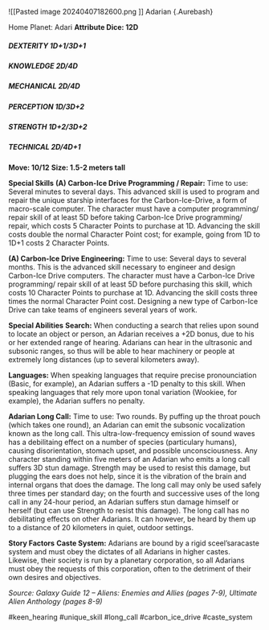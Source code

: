 ![[Pasted image 20240407182600.png ]]
Adarian {.Aurebash}

Home Planet: Adari
**Attribute Dice: 12D**
##### DEXTERITY 1D+1/3D+1
##### KNOWLEDGE 2D/4D
##### MECHANICAL 2D/4D
##### PERCEPTION 1D/3D+2
##### STRENGTH 1D+2/3D+2
##### TECHNICAL 2D/4D+1
**Move: 10/12**
**Size: 1.5-2 meters tall**

**Special Skills**
**(A) Carbon-Ice Drive Programming / Repair:** Time to use: Several minutes to several days. This advanced skill is used to program and repair the unique starship interfaces for the Carbon-Ice-Drive, a form of macro-scale computer. The character must have a computer programming/ repair skill of at least 5D before taking Carbon-Ice Drive programming/ repair, which costs 5 Character Points to purchase at 1D. Advancing the skill costs double the normal Character Point cost; for example, going from 1D to 1D+1 costs 2 Character Points.

**(A) Carbon-Ice Drive Engineering:** Time to use: Several days to several months. This is the advanced skill necessary to engineer and design Carbon-Ice Drive computers. The character must have a Carbon-Ice Drive programming/ repair skill of at least 5D before purchasing this skill, which costs 10 Character Points to purchase at 1D. Advancing the skill costs three times the normal Character Point cost. Designing a new type of Carbon-Ice Drive can take teams of engineers several years of work.

**Special Abilities**
**Search:** When conducting a search that relies upon sound to locate an object or person, an Adarian receives a +2D bonus, due to his or her extended range of hearing. Adarians can hear in the ultrasonic and subsonic ranges, so thus will be able to hear machinery or people at extremely long distances (up to several kilometers away).

**Languages:** When speaking languages that require precise pronounciation (Basic, for example), an Adarian suffers a -1D penalty to this skill. When speaking languages that rely more upon tonal variation (Wookiee, for example), the Adarian suffers no penalty.

**Adarian Long Call:** Time to use: Two rounds. By puffing up the throat pouch (which takes one round), an Adarian can emit the subsonic vocalization known as the long call. This ultra-low-frequency emission of sound waves has a debilitaing effect on a number of species (particulary humans), causing disorientation, stomach upset, and possible unconsciousness. Any character standing within five meters of an Adarian who emits a long call suffers 3D stun damage. Strength may be used to resist this damage, but plugging the ears does not help, since it is the vibration of the brain and internal organs that does the damage. The long call may only be used safely three times per standard day; on the fourth and successive uses of the long call in any 24-hour period, an Adarian suffers stun damage himself or herself (but can use Strength to resist this damage). The long call has no debilitating effects on other Adarians. It can however, be heard by them up to a distance of 20 kilometers in quiet, outdoor settings.

**Story Factors**
**Caste System:** Adarians are bound by a rigid sceel’saracaste system and must obey the dictates of all Adarians in higher castes. Likewise, their society is run by a planetary corporation, so all Adarians must obey the requests of this corporation, often to the detriment of their own desires and objectives.

*Source: Galaxy Guide 12 – Aliens: Enemies and Allies*
*(pages 7-9), Ultimate Alien Anthology (pages 8-9)*

#keen_hearing #unique_skill #long_call #carbon_ice_drive #caste_system 
